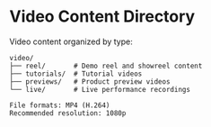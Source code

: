# Video Content Directory

Video content organized by type:

```
video/
├── reel/       # Demo reel and showreel content
├── tutorials/  # Tutorial videos
├── previews/   # Product preview videos
└── live/       # Live performance recordings

File formats: MP4 (H.264)
Recommended resolution: 1080p
```
